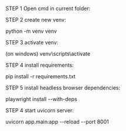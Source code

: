 STEP 1 Open cmd in current folder:

STEP 2 create new venv:

python -m venv venv

STEP 3 activate venv:

(on windows) venv\scripts\activate

STEP 4 install requirements:

pip install -r requirements.txt

STEP 5 install headless browser dependencies:

playwright install --with-deps

STEP 4 start uvicorn server:

uvicorn app.main:app --reload --port 8001